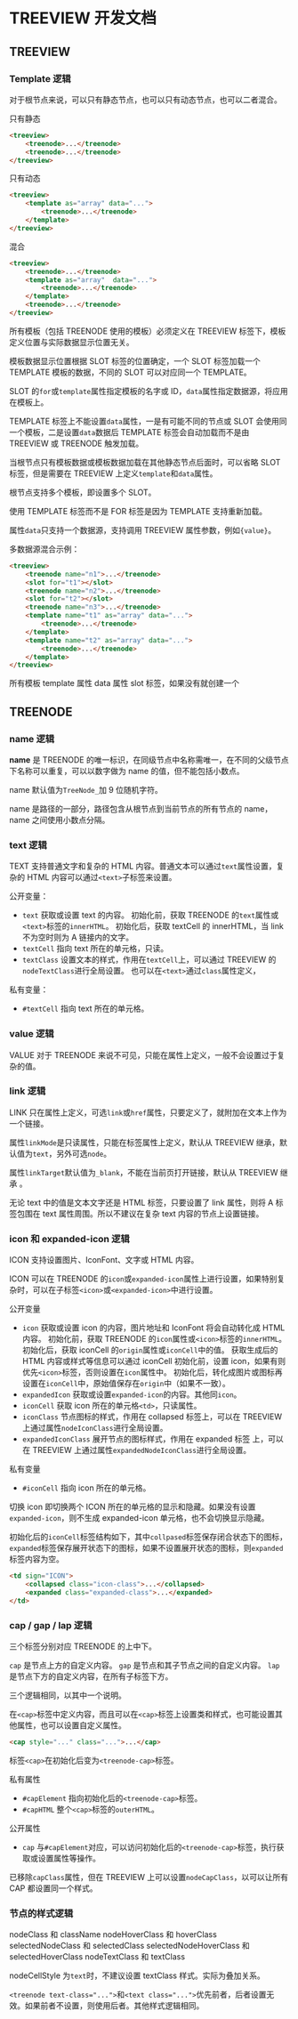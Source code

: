 # TREEVIEW 开发文档

## TREEVIEW

### Template 逻辑

对于根节点来说，可以只有静态节点，也可以只有动态节点，也可以二者混合。

只有静态

```html
<treeview>
    <treenode>...</treenode>
    <treenode>...</treenode>
</treeview>
```

只有动态

```html
<treeview>
    <template as="array" data="...">
        <treenode>...</treenode>
    </template>
</treeview>
```

混合

```html
<treeview>
    <treenode>...</treenode>
    <template as="array"  data="...">
        <treenode>...</treenode>
    </template>
    <treenode>...</treenode>
</treeview>
```

所有模板（包括 TREENODE 使用的模板）必须定义在 TREEVIEW 标签下，模板定义位置与实际数据显示位置无关。

模板数据显示位置根据 SLOT 标签的位置确定，一个 SLOT 标签加载一个 TEMPLATE 模板的数据，不同的 SLOT 可以对应同一个 TEMPLATE。

SLOT 的`for`或`template`属性指定模板的名字或 ID，`data`属性指定数据源，将应用在模板上。

TEMPLATE 标签上不能设置`data`属性，一是有可能不同的节点或 SLOT 会使用同一个模板，二是设置`data`数据后 TEMPLATE 标签会自动加载而不是由 TREEVIEW 或 TREENODE 触发加载。

当根节点只有模板数据或模板数据加载在其他静态节点后面时，可以省略 SLOT 标签，但是需要在 TREEVIEW 上定义`template`和`data`属性。

根节点支持多个模板，即设置多个 SLOT。

使用 TEMPLATE 标签而不是 FOR 标签是因为 TEMPLATE 支持重新加载。

属性`data`只支持一个数据源，支持调用 TREEVIEW 属性参数，例如`{value}`。

多数据源混合示例：

```html
<treeview>
    <treenode name="n1">...</treenode>
    <slot for="t1"></slot>
    <treenode name="n2">...</treenode>
    <slot for="t2"></slot>
    <treenode name="n3">...</treenode>
    <template name="t1" as="array" data="...">
        <treenode>...</treenode>
    </template>
    <template name="t2" as="array" data="...">
        <treenode>...</treenode>
    </template>
</treeview>
```

所有模板
template 属性
data 属性
slot 标签，如果没有就创建一个

## TREENODE

### name 逻辑

**name** 是 TREENODE 的唯一标识，在同级节点中名称需唯一，在不同的父级节点下名称可以重复，可以以数字做为 name 的值，但不能包括小数点。

name 默认值为`TreeNode_`加 9 位随机字符。

name 是路径的一部分，路径包含从根节点到当前节点的所有节点的 name，name 之间使用小数点分隔。

### text 逻辑

TEXT 支持普通文字和复杂的 HTML 内容。普通文本可以通过`text`属性设置，复杂的 HTML 内容可以通过`<text>`子标签来设置。

公开变量：

* `text` 获取或设置 text 的内容。
    初始化前，获取 TREENODE 的`text`属性或`<text>`标签的`innerHTML`。
    初始化后，获取 textCell 的 innerHTML，当 link 不为空时则为 A 链接内的文字。
* `textCell` 指向 text 所在的单元格，只读。
* `textClass` 设置文本的样式，作用在`textCell`上，可以通过 TREEVIEW 的`nodeTextClass`进行全局设置。
    也可以在`<text>`通过`class`属性定义，

私有变量：

* `#textCell` 指向 text 所在的单元格。

### value 逻辑

VALUE 对于 TREENODE 来说不可见，只能在属性上定义，一般不会设置过于复杂的值。

### link 逻辑

LINK 只在属性上定义，可选`link`或`href`属性，只要定义了，就附加在文本上作为一个链接。

属性`linkMode`是只读属性，只能在标签属性上定义，默认从 TREEVIEW 继承，默认值为`text`，另外可选`node`。

属性`linkTarget`默认值为`_blank`，不能在当前页打开链接，默认从 TREEVIEW 继承 。

无论 text 中的值是文本文字还是 HTML 标签，只要设置了 link 属性，则将 A 标签包围在 text 属性周围。所以不建议在复杂 text 内容的节点上设置链接。

### icon 和 expanded-icon 逻辑

ICON 支持设置图片、IconFont、文字或 HTML 内容。

ICON 可以在 TREENODE 的`icon`或`expanded-icon`属性上进行设置，如果特别复杂时，可以在子标签`<icon>`或`<expanded-icon>`中进行设置。

公开变量

* `icon` 获取或设置 icon 的内容，图片地址和 IconFont 将会自动转化成 HTML 内容。
    初始化前，获取 TREENODE 的`icon`属性或`<icon>`标签的`innerHTML`。
    初始化后，获取 iconCell 的`origin`属性或`iconCell`中的值。
    获取生成后的 HTML 内容或样式等信息可以通过 iconCell
    初始化前，设置 icon，如果有则优先`<icon>`标签，否则设置在`icon`属性中。
    初始化后，转化成图片或图标再设置在`iconCell`中，原始值保存在`origin`中（如果不一致）。
* `expandedIcon` 获取或设置`expanded-icon`的内容。其他同`icon`。
* `iconCell` 获取 icon 所在的单元格`<td>`，只读属性。
* `iconClass` 节点图标的样式，作用在 collapsed 标签上，可以在 TREEVIEW 上通过属性`nodeIconClass`进行全局设置。
* `expandedIconClass` 展开节点的图标样式，作用在 expanded 标签 上，可以在 TREEVIEW 上通过属性`expandedNodeIconClass`进行全局设置。

私有变量

* `#iconCell` 指向 icon 所在的单元格。

切换 icon 即切换两个 ICON 所在的单元格的显示和隐藏。如果没有设置`expanded-icon`，则不生成 expanded-icon 单元格，也不会切换显示隐藏。

初始化后的`iconCell`标签结构如下，其中`collpased`标签保存闭合状态下的图标，`expanded`标签保存展开状态下的图标，如果不设置展开状态的图标，则`expanded`标签内容为空。

```html
<td sign="ICON">
    <collapsed class="icon-class">...</collapsed>
    <expanded class="expanded-class">...</expanded>
</td>
```


### cap / gap / lap 逻辑

三个标签分别对应 TREENODE 的上中下。

`cap` 是节点上方的自定义内容。
`gap` 是节点和其子节点之间的自定义内容。
`lap` 是节点下方的自定义内容，在所有子标签下方。

三个逻辑相同，以其中一个说明。

在`<cap>`标签中定义内容，而且可以在`<cap>`标签上设置类和样式，也可能设置其他属性，也可以设置自定义属性。

```html
<cap style="..." class="...">...</cap>
```

标签`<cap>`在初始化后变为`<treenode-cap>`标签。

私有属性

* `#capElement` 指向初始化后的`<treenode-cap>`标签。
* `#capHTML` 整个`<cap>`标签的`outerHTML`。

公开属性

* `cap` 与`#capElement`对应，可以访问初始化后的`<treenode-cap>`标签，执行获取或设置属性等操作。

已移除`capClass`属性，但在 TREEVIEW 上可以设置`nodeCapClass`，以可以让所有 CAP 都设置同一个样式。


### 节点的样式逻辑

nodeClass 和 className
nodeHoverClass 和 hoverClass
selectedNodeClass 和 selectedClass
selectedNodeHoverClass 和 selectedHoverClass
nodeTextClass 和 textClass

nodeCellStyle 为`text`时，不建议设置 textClass 样式。实际为叠加关系。

`<treenode text-class="...">`和`<text class="...">`优先前者，后者设置无效。如果前者不设置，则使用后者。其他样式逻辑相同。

